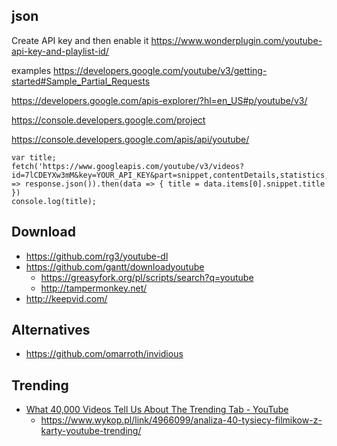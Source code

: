 ## json

Create API key and then enable it https://www.wonderplugin.com/youtube-api-key-and-playlist-id/

examples https://developers.google.com/youtube/v3/getting-started#Sample_Partial_Requests

https://developers.google.com/apis-explorer/?hl=en_US#p/youtube/v3/

https://console.developers.google.com/project

https://console.developers.google.com/apis/api/youtube/

```
var title;
fetch('https://www.googleapis.com/youtube/v3/videos?id=7lCDEYXw3mM&key=YOUR_API_KEY&part=snippet,contentDetails,statistics,status').then(response => response.json()).then(data => { title = data.items[0].snippet.title })
console.log(title);
```

## Download

- https://github.com/rg3/youtube-dl
- https://github.com/gantt/downloadyoutube
  - https://greasyfork.org/pl/scripts/search?q=youtube
  - http://tampermonkey.net/
- http://keepvid.com/

## Alternatives

- https://github.com/omarroth/invidious

## Trending

- [What 40,000 Videos Tell Us About The Trending Tab - YouTube](https://www.youtube.com/watch?v=fDqBeXJ8Zx8)
  - https://www.wykop.pl/link/4966099/analiza-40-tysiecy-filmikow-z-karty-youtube-trending/
